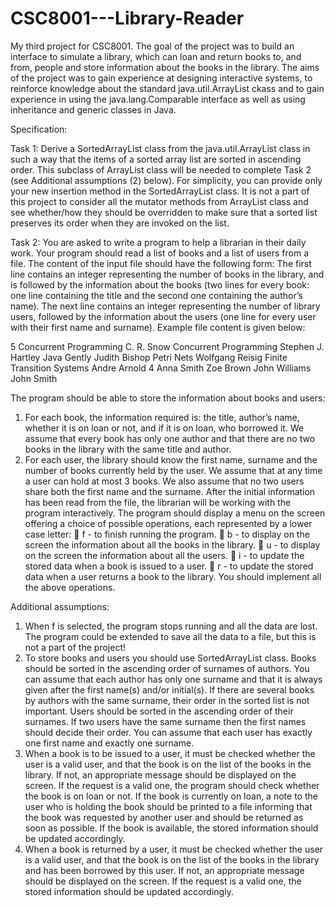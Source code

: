 # CSC8001---Library-Reader

My third project for CSC8001. The goal of the project was to build an interface to simulate a library, which can loan and return books to, and from, people and store information about the books in the library. The aims of the project was to gain experience at designing interactive systems, to reinforce knowledge about the standard java.util.ArrayList<E> ckass and to gain experience in using the java.lang.Comparable<E> interface as well as using inheritance and generic classes in Java.

Specification:

Task 1:
Derive a SortedArrayList<E> class from the java.util.ArrayList<E> class in
such a way that the items of a sorted array list are sorted in ascending order. This subclass of
ArrayList<E> class will be needed to complete Task 2 (see Additional assumptions (2)
below). For simplicity, you can provide only your new insertion method in the
SortedArrayList<E> class. It is not a part of this project to consider all the mutator
methods from ArrayList<E> class and see whether/how they should be overridden to
make sure that a sorted list preserves its order when they are invoked on the list.

Task 2:
You are asked to write a program to help a librarian in their daily work. Your program should
read a list of books and a list of users from a file. The content of the input file should have the
following form: The first line contains an integer representing the number of books in the
library, and is followed by the information about the books (two lines for every book: one
line containing the title and the second one containing the author’s name). The next line
contains an integer representing the number of library users, followed by the information
about the users (one line for every user with their first name and surname). Example file
content is given below:

5
Concurrent Programming
C. R. Snow
Concurrent Programming
Stephen J. Hartley
Java Gently
Judith Bishop
Petri Nets
Wolfgang Reisig
Finite Transition Systems
Andre Arnold
4
Anna Smith
Zoe Brown
John Williams
John Smith

The program should be able to store the information about books and users:
1. For each book, the information required is: the title, author’s name, whether it is on
loan or not, and if it is on loan, who borrowed it. We assume that every book has only
one author and that there are no two books in the library with the same title and
author.
2. For each user, the library should know the first name, surname and the number of
books currently held by the user. We assume that at any time a user can hold at most 3
books. We also assume that no two users share both the first name and the surname.
After the initial information has been read from the file, the librarian will be working with the
program interactively. The program should display a menu on the screen offering a choice of
possible operations, each represented by a lower case letter:
 f - to finish running the program.
 b - to display on the screen the information about all the books in the library.
 u - to display on the screen the information about all the users.
 i - to update the stored data when a book is issued to a user.
 r - to update the stored data when a user returns a book to the library.
You should implement all the above operations.

Additional assumptions:
1. When f is selected, the program stops running and all the data are lost. The program
could be extended to save all the data to a file, but this is not a part of the project!
2. To store books and users you should use SortedArrayList<E> class. Books
should be sorted in the ascending order of surnames of authors. You can assume that
each author has only one surname and that it is always given after the first name(s)
and/or initial(s). If there are several books by authors with the same surname, their
order in the sorted list is not important. Users should be sorted in the ascending order
of their surnames. If two users have the same surname then the first names should
decide their order. You can assume that each user has exactly one first name and
exactly one surname.
3. When a book is to be issued to a user, it must be checked whether the user is a valid
user, and that the book is on the list of the books in the library. If not, an appropriate
message should be displayed on the screen. If the request is a valid one, the program
should check whether the book is on loan or not. If the book is currently on loan, a
note to the user who is holding the book should be printed to a file informing that the
book was requested by another user and should be returned as soon as possible. If the
book is available, the stored information should be updated accordingly.
4. When a book is returned by a user, it must be checked whether the user is a valid user,
and that the book is on the list of the books in the library and has been borrowed by
this user. If not, an appropriate message should be displayed on the screen. If the
request is a valid one, the stored information should be updated accordingly.

